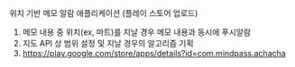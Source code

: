 위치 기반 메모 알람 애플리케이션 (플레이 스토어 업로드)
1. 메모 내용 중 위치(ex, 마트)를 지날 경우 메모 내용과 동시에 푸시알람
2. 지도 API 상 범위 설정 및 지날 경우의 알고리즘 기획
3. https://play.google.com/store/apps/details?id=com.mindpass.achacha